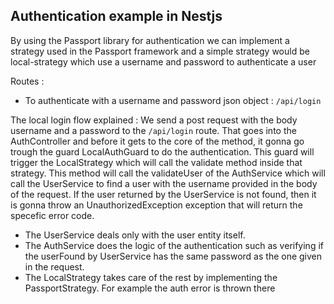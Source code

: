 ## Authentication example in Nestjs

By using the Passport library for authentication we can implement a strategy used in the Passport framework and a simple strategy would be local-strategy which use a username and password to authenticate a user

Routes :

-   To authenticate with a username and password json object : `/api/login`

The local login flow explained :
We send a post request with the body username and a password to the `/api/login` route. That goes into the AuthController and before it gets to the core of the method, it gonna go trough the guard LocalAuthGuard to do the authentication. This guard will trigger the LocalStrategy which will call the validate method inside that strategy. This method will call the validateUser of the AuthService which will call the UserService to find a user with the username provided in the body of the request. If the user returned by the UserService is not found, then it is gonna throw an UnauthorizedException exception that will return the specefic error code.

-   The UserService deals only with the user entity itself.
-   The AuthService does the logic of the authentication such as verifying if the userFound by UserService has the same password as the one given in the request.
-   The LocalStrategy takes care of the rest by implementing the PassportStrategy. For example the auth error is thrown there
